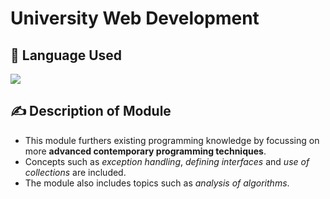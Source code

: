 # University Web Development

## 📙 Language Used
![](https://img.shields.io/badge/Java-ED8B00?style=for-the-badge&logo=openjdk&logoColor=white)

## ✍️ Description of Module
<ul>
  <li>This module furthers existing programming knowledge by focussing on more <strong>advanced contemporary programming techniques</strong>.</li>
  <li>Concepts such as <em>exception handling</em>, <em>defining interfaces</em> and <em>use of collections</em> are included.</li>
  <li>The module also includes topics such as <em>analysis of algorithms</em>.</li>
</ul>
